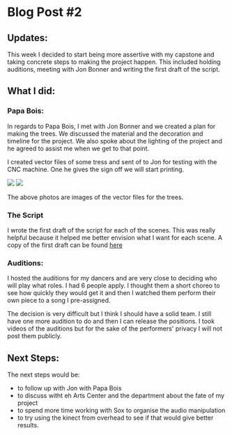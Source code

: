 # Blog Post #2

## Updates:

This week I decided to start being more assertive with my capstone and taking concrete steps to making the project happen. This included holding auditions, meeting with Jon Bonner and writing the first draft of the script.

## What I did:

### Papa Bois:

In regards to Papa Bois, I met with Jon Bonner and we created a plan for making the trees. We discussed the material and the decoration and timeline for the project. We also spoke about the lighting of the project and he agreed to assist me when we get to that point. 

I created vector files of some tress and sent of to Jon for testing with the CNC machine. One he gives the sign off we will start printing. 

![](tree1.jpg)
![](tree2.jpg)

The above photos are images of the vector files for the trees. 


### The Script

I wrote the first draft of the script for each of the scenes. This was really helpful because it helped me better envision what I want for each scene. A copy of the first draft can be found [here]()


### Auditions:

I hosted the auditions for my dancers and are very close to deciding who will play what roles. I had 6 people apply. I thought them a short choreo to see how quickly they would get it and then I watched them perform their own piece to a song I pre-assigned. 

The decision is very difficult but I think I should have a solid team. I still have one more audition to do and then I can release the positions. I took videos of the auditions but for the sake of the performers' privacy I will not post them publicly. 

## Next Steps:

The next steps would be:
- to follow up with Jon with Papa Bois
- to discuss witht eh Arts Center and the department about the fate of my project
- to spend more time working with Sox to organise the audio manipulation
- to try using the kinect from overhead to see if that would give better results.
